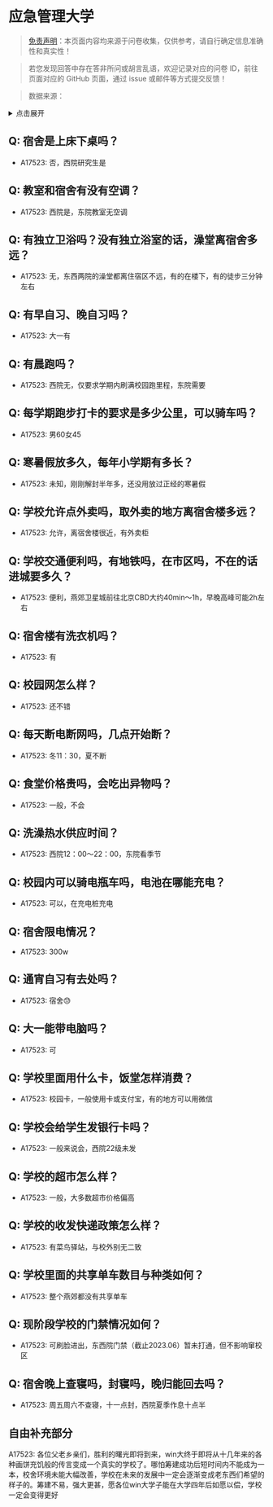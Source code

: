 # 应急管理大学

> [免责声明](https://colleges.chat/#_3)：本页面内容均来源于问卷收集，仅供参考，请自行确定信息准确性和真实性！

> 若您发现回答中存在答非所问或胡言乱语，欢迎记录对应的问卷 ID，前往页面对应的 GitHub 页面，通过 issue 或邮件等方式提交反馈！

> 数据来源：

<details><summary>点击展开</summary>
<ul>
<li>A17523: 匿名 (2023 年 06 月)</li>
</ul>
</details>

## Q: 宿舍是上床下桌吗？

- A17523: 否，西院研究生是

## Q: 教室和宿舍有没有空调？

- A17523: 西院是，东院教室无空调

## Q: 有独立卫浴吗？没有独立浴室的话，澡堂离宿舍多远？

- A17523: 无，东西两院的澡堂都离住宿区不远，有的在楼下，有的徒步三分钟左右

## Q: 有早自习、晚自习吗？

- A17523: 大一有

## Q: 有晨跑吗？

- A17523: 西院无，仅要求学期内刷满校园跑里程，东院需要

## Q: 每学期跑步打卡的要求是多少公里，可以骑车吗？

- A17523: 男60女45

## Q: 寒暑假放多久，每年小学期有多长？

- A17523: 未知，刚刚解封半年多，还没用放过正经的寒暑假

## Q: 学校允许点外卖吗，取外卖的地方离宿舍楼多远？

- A17523: 允许，离宿舍楼很近，有外卖柜

## Q: 学校交通便利吗，有地铁吗，在市区吗，不在的话进城要多久？

- A17523: 便利，燕郊卫星城前往北京CBD大约40min～1h，早晚高峰可能2h左右

## Q: 宿舍楼有洗衣机吗？

- A17523: 有

## Q: 校园网怎么样？

- A17523: 还不错

## Q: 每天断电断网吗，几点开始断？

- A17523: 冬11：30，夏不断

## Q: 食堂价格贵吗，会吃出异物吗？

- A17523: 一般，不会

## Q: 洗澡热水供应时间？

- A17523: 西院12：00～22：00，东院看季节

## Q: 校园内可以骑电瓶车吗，电池在哪能充电？

- A17523: 可以，在充电桩充电

## Q: 宿舍限电情况？

- A17523: 300w

## Q: 通宵自习有去处吗？

- A17523: 宿舍😓

## Q: 大一能带电脑吗？

- A17523: 可

## Q: 学校里面用什么卡，饭堂怎样消费？

- A17523: 校园卡，一般使用卡或支付宝，有的地方可以用微信

## Q: 学校会给学生发银行卡吗？

- A17523: 一般来说会，西院22级未发

## Q: 学校的超市怎么样？

- A17523: 一般，大多数超市价格偏高

## Q: 学校的收发快递政策怎么样？

- A17523: 有菜鸟驿站，与校外别无二致

## Q: 学校里面的共享单车数目与种类如何？

- A17523: 整个燕郊都没有共享单车

## Q: 现阶段学校的门禁情况如何？

- A17523: 可刷脸进出，东西院门禁（截止2023.06）暂未打通，但不影响窜校区

## Q: 宿舍晚上查寝吗，封寝吗，晚归能回去吗？

- A17523: 周五周六不查寝，十一点封，西院夏季作息十点半

## 自由补充部分

A17523: 各位父老乡亲们，胜利的曙光即将到来，win大终于即将从十几年来的各种画饼充饥般的传言变成一个真实的学校了。哪怕筹建成功后短时间内不能成为一本，校舍环境未能大幅改善，学校在未来的发展中一定会逐渐变成老东西们希望的样子的。筹建不易，强大更甚，愿各位win大学子能在大学四年后如愿以偿，学校一定会变得更好